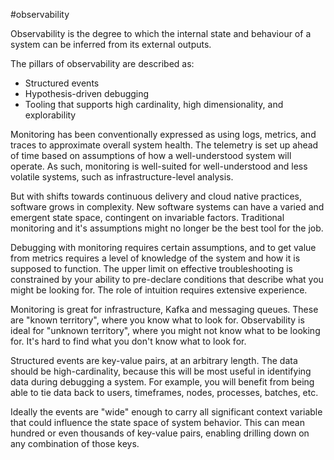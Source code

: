 #observability

Observability is the degree to which the internal state and behaviour of a system can be inferred from its external outputs.

The pillars of observability are described as:
- Structured events
- Hypothesis-driven debugging
- Tooling that supports high cardinality, high dimensionality, and explorability

Monitoring has been conventionally expressed as using logs, metrics, and traces to approximate overall system health. The telemetry is set up ahead of time based on assumptions of how a well-understood system will operate. As such, monitoring is well-suited for well-understood and less volatile systems, such as infrastructure-level analysis.

But with shifts towards continuous delivery and cloud native practices, software grows in complexity. New software systems can have a varied and emergent state space, contingent on invariable factors. Traditional monitoring and it's assumptions might no longer be the best tool for the job.

Debugging with monitoring requires certain assumptions, and to get value from metrics requires a level of knowledge of the system and how it is supposed to function. The upper limit on effective troubleshooting is constrained by your ability to pre-declare conditions that describe what you might be looking for. The role of intuition requires extensive experience.

Monitoring is great for infrastructure, Kafka and messaging queues. These are "known territory", where you know what to look for. Observability is ideal for "unknown territory", where you might not know what to be looking for. It's hard to find what you don't know what to look for.

Structured events are key-value pairs, at an arbitrary length. The data should be high-cardinality, because this will be most useful in identifying data during debugging a system. For example, you will benefit from being able to tie data back to users, timeframes, nodes, processes, batches, etc.

Ideally the events are "wide" enough to carry all significant context variable that could influence the state space of system behavior. This can mean hundred or even thousands of key-value pairs, enabling drilling down on any combination of those keys.